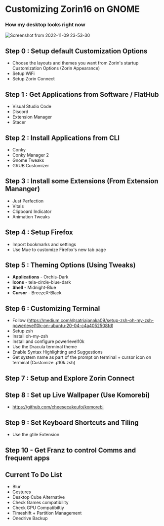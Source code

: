 # Customizing Zorin16 on GNOME
    
### How my desktop looks right now  
![Screenshot from 2022-11-09 23-53-30](https://user-images.githubusercontent.com/73750950/200910937-87f66afa-64db-4687-bccd-73a00e4f4e40.png)
  
## Step 0 : Setup default Customization Options
- Choose the layouts and themes you want from Zorin's startup Customization Options (Zorin Appearance)
- Setup WiFi
- Setup Zorin Connect

## Step 1 : Get Applications from Software / FlatHub
- Visual Studio Code
- Discord
- Extension Manager
- Stacer

## Step 2 : Install Applications from CLI
- Conky
- Conky Manager 2
- Gnome Tweaks
- GRUB Customizer

## Step 3 : Install some Extensions (From Extension Mananger)
- Just Perfection
- Vitals
- Clipboard Indicator
- Animation Tweaks

## Step 4 : Setup Firefox
- Import bookmarks and settings
- Use Mue to customize Firefox's new tab page

## Step 5 : Theming Options (Using Tweaks)
- <b>Applications</b>  - Orchis-Dark
- <b>Icons</b>         - tela-circle-blue-dark
- <b>Shell</b>         - Midnight-Blue
- <b>Cursor</b>        - BreezeX-Black

## Step 6 : Customizing Terminal
- Follow (https://medium.com/@satriajanaka09/setup-zsh-oh-my-zsh-powerlevel10k-on-ubuntu-20-04-c4a4052508fd)
- Setup zsh
- Install oh-my-zsh
- Install and configure powerlevel10k
- Use the Dracula terminal theme
- Enable Syntax Highlighting and Suggestions
- Get system name as part of the prompt on terminal + cursor icon on terminal (Customize .p10k.zsh)

## Step 7 : Setup and Explore Zorin Connect

## Step 8 : Set up Live Wallpaper (Use Komorebi)
- https://github.com/cheesecakeufo/komorebi

## Step 9 : Set Keyboard Shortcuts and Tiling
- Use the gtile Extension

## Step 10 - Get Franz to control Comms and frequent apps

## Current To Do List
- Blur
- Gestures
- Desktop Cube Alternative
- Check Games compatibility
- Check GPU Compatibiltiy
- Timeshift + Partition Management
- Onedrive Backup 

